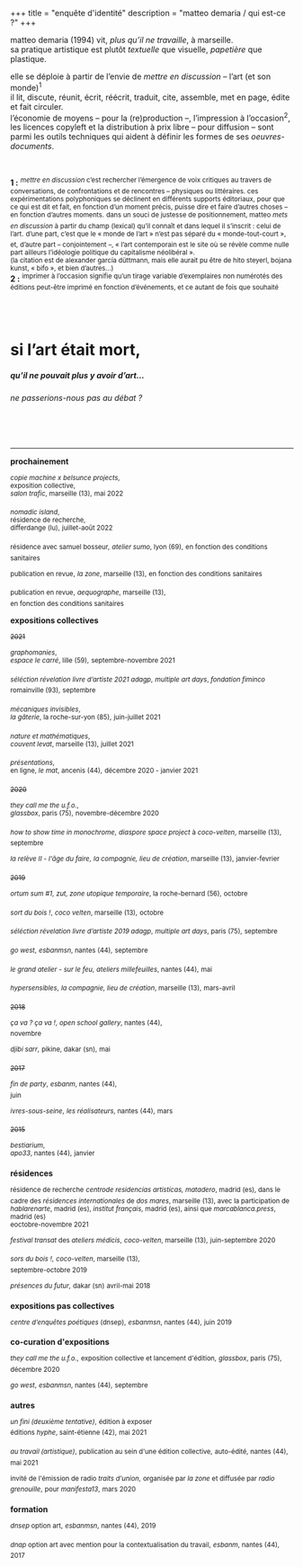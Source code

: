 +++
title = "enquête d'identité"
description = "matteo demaria / qui est-ce ?"
+++

matteo demaria (1994) vit, *plus qu’il ne travaille*, à marseille. </br>
sa pratique artistique est plutôt *textuelle* que visuelle, *papetière* que plastique.</br>

elle se déploie à partir de l’envie de *mettre en discussion* – l’art (et son monde)<sup>1</sup></br>
il lit, discute, réunit, écrit, réécrit, traduit, cite, assemble, met en page, édite et fait circuler.</br>
l’économie de moyens – pour la (re)production –, l’impression à l’occasion<sup>2</sup>, les licences copyleft et la distribution à prix libre – pour diffusion – sont parmi les outils techniques qui aident à définir les formes de ses *oeuvres-documents*.</br>

</br>

**1 :** <sup>*mettre en discussion* c’est rechercher l’émergence de voix critiques au travers de conversations, de confrontations et de rencontres – physiques ou littéraires.
ces expérimentations polyphoniques se déclinent en différents supports éditoriaux, pour que ce qui est dit et fait, en fonction d’un moment précis, puisse dire et faire d’autres choses – en fonction d’autres moments.</sup>
<sup>dans un souci de justesse de positionnement, matteo *mets en discussion* à partir du champ (lexical) qu’il connaît et dans lequel il s’inscrit : celui de l’art.</sup>
<sup>d’une part, c’est que le « monde de l’art » n’est pas séparé du « monde-tout-court », et, d’autre part – conjointement –, « l’art contemporain est le site où se révèle comme nulle part ailleurs l’idéologie politique du capitalisme néolibéral ».</sup></br>
<sup>(la citation est de alexander garcía düttmann, mais elle aurait pu être de hito steyerl, bojana kunst, « bifo », et bien d’autres…)</sup></br>
**2 :** <sup>imprimer à l’occasion signifie qu’un tirage variable d’exemplaires non numérotés des éditions peut-être imprimé en fonction d’événements, et ce autant de fois que souhaité</sup></br>

</br>
</br>


# si l’art était mort,
##### qu’il ne pouvait plus y avoir d’art…
###### ne passerions-nous pas au débat ?

</br>
</br>

***

**prochainement**

<sup>*copie machine x belsunce projects*,</sup></sup>  
<sup>exposition collective,</sup></sup>  
<sup>*salon trafic*, marseille (13),</sup>
<sup>mai 2022</sup>

<sup>*nomadic island*,</sup></sup>  
<sup>résidence de recherche,</sup></sup>  
<sup>differdange (lu),</sup>
<sup>juillet-août 2022</sup>

<sup>résidence avec samuel bosseur,</sup>
<sup>_atelier sumo_, lyon (69),</sup>
<sup>en fonction des conditions sanitaires</sup>

<sup>publication en revue,</sup>
<sup>_la zone_, marseille (13),</sup>
<sup>en fonction des conditions sanitaires</sup>

<sup>publication en revue,</sup>
<sup>_aequographe_, marseille (13),</sup>  
<sup>en fonction des conditions sanitaires</sup>

**expositions collectives**

<sup>~~2021~~</sup>

<sup>*graphomanies*,</sup>   
<sup>*espace le carré*, lille (59),</sup>
<sup>septembre-novembre 2021</sup>

<sup>_séléction révelation livre d’artiste 2021 adagp_,</sup>
<sup>_multiple art days_, *fondation fiminco* romainville (93),</sup>
<sup>septembre</sup>

<sup>*mécaniques invisibles*,</sup>   
<sup>*la gâterie*, la roche-sur-yon (85),</sup>
<sup>juin-juillet 2021</sup>

<sup>*nature et mathématiques*,</sup>   
<sup>*couvent levat*, marseille (13),</sup>
<sup>juillet 2021</sup>

<sup>*présentations*,</sup>  
<sup>en ligne, *le mat*, ancenis (44),</sup>
<sup>décembre 2020 - janvier 2021</sup>

<sup>~~2020~~</sup>

<sup>*they call me the u.f.o.*,</sup>   
<sup>*glassbox*, paris (75),</sup>
<sup>novembre-décembre 2020</sup>

<sup>_how to show time in monochrome_,</sup>
<sup>_diaspore space project_ à _coco-velten_, marseille (13),</sup>
<sup>septembre</sup>

<sup>_la relève II - l'âge du faire_,</sup>
<sup>_la compagnie, lieu de création_, marseille (13),</sup>
<sup>janvier-fevrier</sup>

<sup>~~2019~~</sup>

<sup>_ortum sum #1_,</sup>
<sup>_zut, zone utopique temporaire_, la roche-bernard (56),</sup>
<sup>octobre</sup>

<sup>_sort du bois !_,</sup>
<sup>_coco velten_, marseille (13),</sup>
<sup>octobre</sup>  

<sup>_séléction révelation livre d’artiste 2019 adagp_,</sup>
<sup>_multiple art days_, paris (75),</sup>
<sup>septembre</sup>

<sup>_go west_,</sup>
<sup>_esbanmsn_, nantes (44),</sup>
<sup>septembre</sup>

<sup>_le grand atelier - sur le feu_,</sup>
<sup>_ateliers millefeuilles_, nantes (44),</sup>
<sup>mai</sup>

<sup>_hypersensibles_,</sup>
<sup>_la compagnie, lieu de création_, marseille (13),</sup>
<sup>mars-avril</sup>

<sup>~~2018~~</sup>

<sup>_ça va ? ça va !_,</sup>
<sup>_open school gallery_, nantes (44),</sup>  
<sup>novembre</sup>

<sup>_djibi sarr_,</sup>
<sup>pikine, dakar (sn),</sup>
<sup>mai</sup>

<sup>~~2017~~</sup>

<sup>_fin de party_,</sup>
<sup>_esbanm_, nantes (44),</sup>  
<sup>juin</sup></sup>  

<sup>_ivres-sous-seine_,</sup>
<sup>_les réalisateurs_, nantes (44),</sup>
<sup>mars</sup>

<sup>~~2015~~</sup>

<sup>_bestiarium_,</sup>  
<sup>_apo33_, nantes (44),</sup>
<sup>janvier</sup>

**résidences**

<sup>résidence de recherche</sup>
<sup>_centrode residencias artistícas, matadero_, madrid (es), dans le cadre des _résidences internationales_ de _dos mares_, marseille (13), avec la participation de _hablarenarte_, madrid (es), _institut français_, madrid (es), ainsi que _marcablanca.press_, madrid (es)</sup>  
<sup>eoctobre-novembre 2021</sup>

<sup>_festival transat_ des _ateliers médicis_,</sup>
<sup>_coco-velten_, marseille (13),</sup>
<sup>juin-septembre 2020</sup>

<sup>_sors du bois !_,</sup>
<sup>_coco-velten_, marseille (13),</sup>  
<sup>septembre-octobre 2019</sup>  

<sup>_présences du futur_,</sup>
<sup>dakar (sn)</sup>
<sup>avril-mai 2018</sup>  

**expositions pas collectives**

<sup>_centre d’enquêtes poétiques_ (dnsep),</sup>
<sup>_esbanmsn_, nantes (44),</sup>
<sup>juin 2019</sup>

**co-curation d'expositions**

<sup>_they call me the u.f.o._,</sup>
<sup>exposition collective et lancement d'édition,</sup>
<sup>_glassbox_, paris (75),</sup>
<sup>décembre 2020</sup>

<sup>_go west_,</sup>
<sup>_esbanmsn_, nantes (44),</sup>
<sup>septembre</sup>  

**autres**

<sup>_un fini (deuxième tentative)_,</sup>
<sup>édition à exposer</sup>  
<sup>éditions _hyphe_, saint-étienne (42),</sup>
<sup>mai 2021</sup>

<sup>_au travail (artistique)_,</sup>
<sup>publication au sein d'une édition collective,</sup>
<sup>auto-édité, nantes (44),</sup>  
<sup>mai 2021</sup>

<sup>invité de l'émission de radio _traits d'union_,</sup>
<sup>organisée par _la zone_ et diffusée par _radio grenouille_,</sup>
<sup>pour _manifesta13_,</sup>
<sup>mars 2020</sup>

**formation**

<sup>_dnsep_ option art,</sup>
<sup>_esbanmsn_, nantes (44),</sup>
<sup>2019</sup>

<sup>_dnap_ option art avec mention pour la contextualisation du travail,</sup>
<sup>_esbanm_, nantes (44),</sup>
<sup>2017</sup>
